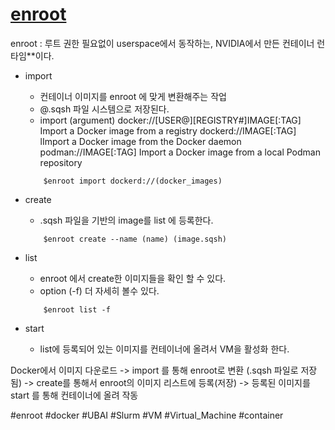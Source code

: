 # [enroot](https://github.com/NVIDIA/enroot)
enroot : 루트 권한 필요없이 userspace에서 동작하는, NVIDIA에서 만든 컨테이너 런타임**이다. 
 - import 
	 - 컨테이너 이미지를 enroot 에 맞게 변환해주는 작업 
	 - @.sqsh 파일 시스템으로 저장된다.
	 - import (argument)
		  docker://[USER@][REGISTRY#]IMAGE[:TAG]  Import a Docker image from a registry
		  dockerd://IMAGE[:TAG]    lImport a Docker image from the Docker daemon
		  podman://IMAGE[:TAG]    Import a Docker image from a local Podman repository
	```
		$enroot import dockerd://(docker_images)
	```

- create 
	- .sqsh 파일을 기반의 image를 list 에 등록한다.
	```
		$enroot create --name (name) (image.sqsh)
	```

- list
	- enroot 에서 create한 이미지들을 확인 할 수 있다. 
	- option (-f) 더 자세히 볼수 있다.
	```
		$enroot list -f
	```

- start
	- list에 등록되어 있는 이미지를 컨테이너에 올려서 VM을 활성화 한다.


Docker에서 이미지 다운로드 -> import 를 통해 enroot로 변환 (.sqsh 파일로 저장됨) -> create를 통해서 enroot의 이미지 리스트에 등록(저장) -> 등록된 이미지를 start 를 통해 컨테이너에 올려 작동 

#enroot #docker #UBAI #Slurm #VM #Virtual_Machine #container